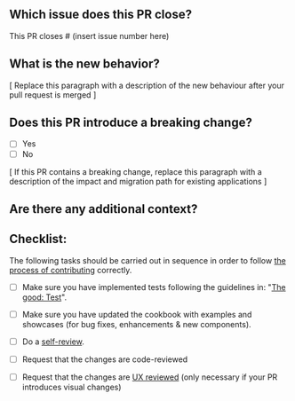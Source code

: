 ## Which issue does this PR close?

This PR closes # (insert issue number here)

## What is the new behavior?

[ Replace this paragraph with a description of the new behaviour after your pull request is merged ]

## Does this PR introduce a breaking change?

- [ ] Yes
- [ ] No

[ If this PR contains a breaking change, replace this paragraph with a description of the impact and migration path for existing applications ] 

## Are there any additional context?

## Checklist:

The following tasks should be carried out in sequence in order to follow [the process of contributing](../CONTRIBUTING.md/#the-process-of-contributing) correctly.

- [ ] Make sure you have implemented tests following the guidelines in: "[The good: Test](./CONTRIBUTING.MD/#test)".
- [ ] Make sure you have updated the cookbook with examples and showcases (for bug fixes, enhancements & new components).
- [ ] Do a [self-review](./CONTRIBUTING.md/#self-review).
- [ ] Request that the changes are code-reviewed 
- [ ] Request that the changes are [UX reviewed](./CONTRIBUTING.md/#ux-review) (only necessary if your PR introduces visual changes)

